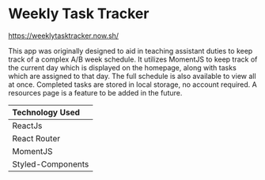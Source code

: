 # Weekly Task Tracker

<https://weeklytasktracker.now.sh/>

This app was originally designed to aid in teaching assistant duties to keep track of a complex A/B week schedule. It utilizes MomentJS to keep track of the current day which is displayed on the homepage, along with tasks which are assigned to that day. The full schedule is also available to view all at once. Completed tasks are stored in local storage, no account required. A resources page is a feature to be added in the future.

|Technology Used|
|:-----|
|ReactJs|
|React Router|
|MomentJS|
|Styled-Components|
